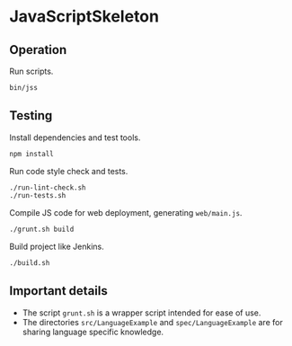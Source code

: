 # JavaScriptSkeleton


## Operation

Run scripts.

```sh
bin/jss
```


## Testing

Install dependencies and test tools.

```sh
npm install
```

Run code style check and tests.

```sh
./run-lint-check.sh
./run-tests.sh
```

Compile JS code for web deployment, generating `web/main.js`.

```sh
./grunt.sh build
```

Build project like Jenkins.

```sh
./build.sh
```


## Important details

* The script `grunt.sh` is a wrapper script intended for ease of use.
* The directories `src/LanguageExample` and `spec/LanguageExample` are for sharing language specific knowledge.

